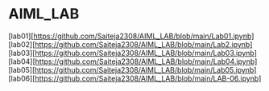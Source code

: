 # AIML_LAB
[lab01][https://github.com/Saiteja2308/AIML_LAB/blob/main/Lab01.ipynb]<br>
[lab02][https://github.com/Saiteja2308/AIML_LAB/blob/main/Lab2.ipynb]<br>
[lab03][https://github.com/Saiteja2308/AIML_LAB/blob/main/Lab03.ipynb]<br>
[lab04][https://github.com/Saiteja2308/AIML_LAB/blob/main/Lab04.ipynb]<br>
[lab05][https://github.com/Saiteja2308/AIML_LAB/blob/main/Lab05.ipynb]<br>
[lab06][https://github.com/Saiteja2308/AIML_LAB/blob/main/LAB-06.ipynb]<br>
